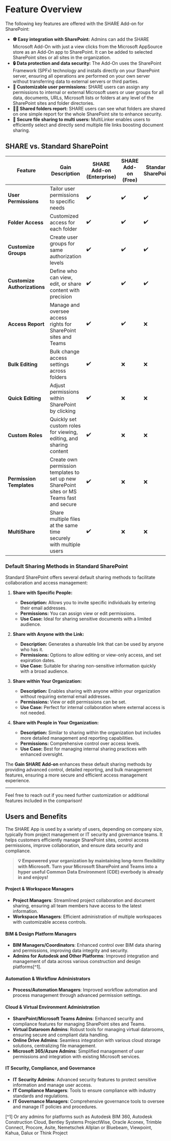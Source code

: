 # Feature Overview

The following key features are offered with the SHARE Add-on for SharePoint:

* **⚽ Easy integration with SharePoint:** Admins can add the SHARE Microsoft Add-On with just a view clicks from the Microsoft AppSource store as an Add-On app to SharePoint. It can be added to selected SharePoint sites or all sites in the organization.
* **🔒 Data protection and data security:** The Add-On uses the SharePoint Framework (SPFx) technology and installs directly on your SharePoint server, ensuring all operations are performed on your own server without transferring data to external servers or third parties.
* **🎨 Customizable user permissions:** SHARE users can assign any permissions to internal or external Microsoft users or user groups for all data, documents, URLs, Microsoft lists or folders at any level of the SharePoint sites and folder directories.
* **🕵️‍♂️ Shared folders report:** SHARE users can see what folders are shared on one simple report for the whole SharePoint site to enhance security.
* **👥 Secure file sharing to multi users:** MultiLinker enables users to efficiently select and directly send multiple file links boosting document sharing.

## SHARE vs. Standard SharePoint

| **Feature**                     | **Gain Description**                                                                                              | **SHARE Add-on (Enterprise)** | **SHARE Add-on (Free)** | **Standard SharePoint** |
|---------------------------------|-------------------------------------------------------------------------------------------------------------------|-------------------------------|-------------------------|-------------------------|
| **User Permissions**            | Tailor user permissions to specific needs                                                                        | ✔️                            | ✔️                      | ✔️                      |
| **Folder Access**               | Customized access for each folder                                                                                 | ✔️                            | ✔️                      | ✔️                      |
| **Customize Groups**            | Create user groups for same authorization levels                                                                  | ✔️                            | ✔️                      | ✔️                      |
| **Customize Authorizations**    | Define who can view, edit, or share content with precision                                                       | ✔️                            | ✔️                      | ✔️                      |
| **Access Report**               | Manage and oversee access rights for SharePoint sites and Teams                                                   | ✔️                            | ✔️                      | ❌                      |
| **Bulk Editing**                | Bulk change access settings across folders                                                                       | ✔️                            | ❌                      | ❌                      |
| **Quick Editing**               | Adjust permissions within SharePoint by clicking                                                                    | ✔️                            | ❌                      | ❌                      |
| **Custom Roles**                | Quickly set custom roles for viewing, editing, and sharing content                                                 | ✔️                            | ❌                      | ❌                      |
| **Permission Templates**        | Create own permission templates to set up new SharePoint sites or MS Teams fast and secure                         | ✔️                            | ❌                      | ❌                      |
| **MultiShare**                  | Share multiple files at the same time securely with multiple users                                                 | ✔️                            | ❌                      | ❌                      |

### **Default Sharing Methods in Standard SharePoint**

Standard SharePoint offers several default sharing methods to facilitate collaboration and access management:

1. **Share with Specific People:**
   - **Description:** Allows you to invite specific individuals by entering their email addresses.
   - **Permissions:** You can assign view or edit permissions.
   - **Use Case:** Ideal for sharing sensitive documents with a limited audience.

2. **Share with Anyone with the Link:**
   - **Description:** Generates a shareable link that can be used by anyone who has it.
   - **Permissions:** Options to allow editing or view-only access, and set expiration dates.
   - **Use Case:** Suitable for sharing non-sensitive information quickly with a broad audience.

3. **Share within Your Organization:**
   - **Description:** Enables sharing with anyone within your organization without requiring external email addresses.
   - **Permissions:** View or edit permissions can be set.
   - **Use Case:** Perfect for internal collaboration where external access is not needed.

4. **Share with People in Your Organization:**
   - **Description:** Similar to sharing within the organization but includes more detailed management and reporting capabilities.
   - **Permissions:** Comprehensive control over access levels.
   - **Use Case:** Best for managing internal sharing practices with enhanced oversight.

The **Gain SHARE Add-on** enhances these default sharing methods by providing advanced control, detailed reporting, and bulk management features, ensuring a more secure and efficient access management experience.

---

Feel free to reach out if you need further customization or additional features included in the comparison!

## Users and Benefits

The SHARE App is used by a variety of users, depending on company size, typically from project management or IT security and governance teams. It helps customers efficiently manage SharePoint sites, control access permissions, improve collaboration, and ensure data security and compliance.

>**💡 Empowered your organization by maintaining long-term flexibility with Microsoft. Turn your Microsoft SharePoint and Teams into a hyper useful Common Data Environment (CDE) everbody is already in and enjoys!**

#### Project & Workspace Managers
* **Project Managers**: Streamlined project collaboration and document sharing, ensuring all team members have access to the latest information.
* **Workspace Managers**: Efficient administration of multiple workspaces with customizable access controls.

#### BIM & Design Platform Managers
* **BIM Managers/Coordinators**: Enhanced control over BIM data sharing and permissions, improving data integrity and security.
* **Admins for Autodesk and Other Platforms**: Improved integration and management of data across various construction and design platforms[^1].

#### Automation & Workflow Administrators
* **Process/Automation Managers**: Improved workflow automation and process management through advanced permission settings.

#### Cloud & Virtual Environment Administration
* **SharePoint/Microsoft Teams Admins**: Enhanced security and compliance features for managing SharePoint sites and Teams.
* **Virtual Dataroom Admins**: Robust tools for managing virtual datarooms, ensuring secure and compliant data handling.
* **Online Drive Admins**: Seamless integration with various cloud storage solutions, centralizing file management.
* **Microsoft 365/Azure Admins**: Simplified management of user permissions and integration with existing Microsoft services.

#### IT Security, Compliance, and Governance
* **IT Security Admins**: Advanced security features to protect sensitive information and manage user access.
* **IT Compliance Managers**: Tools to ensure compliance with industry standards and regulations.
* **IT Governance Managers**: Comprehensive governance tools to oversee and manage IT policies and procedures.

[^1] Or any admins for platforms such as Autodesk BIM 360, Autodesk Construction Cloud, Bentley Systems ProjectWise, Oracle Aconex, Trimble Connect, Procore, Asite, Nemetschek Allplan or Bluebeam, Viewpoint, Kahua, Dalux or Think Project
